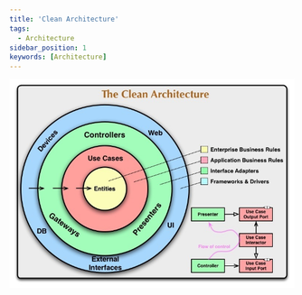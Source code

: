 ```yaml
---
title: 'Clean Architecture'
tags:
  - Architecture
sidebar_position: 1
keywords: [Architecture]
---
```


![Uncle Bob's Clean Architecture Proposal](./CleanArchitecture.jpeg)
